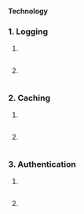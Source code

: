 #### Technology

### 1. Logging

1. 
```
```
2. 
```
```

### 2. Caching

1. 
```
```
2. 
```
```

### 3. Authentication 

1. 
```
```
2. 
```
```
